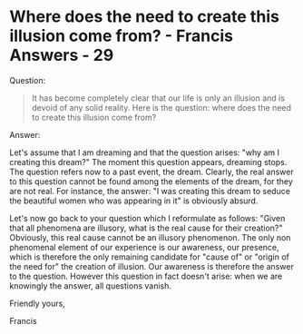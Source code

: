 # Where does the need to create this illusion come from? - Francis Answers - 29

Question:

>It has become completely clear that our life is only an illusion and is devoid of any solid reality. Here is the question: where does the need to create this illusion come from?

Answer:

Let's assume that I am dreaming and that the question arises: "why am I creating this dream?" The moment this question appears, dreaming stops. The question refers now to a past event, the dream. Clearly, the real answer to this question cannot be found among the elements of the dream, for they are not real. For instance, the answer: "I was creating this dream to seduce the beautiful women who was appearing in it" is obviously absurd.

Let's now go back to your question which I reformulate as follows: "Given that all phenomena are illusory, what is the real cause for their creation?" Obviously, this real cause cannot be an illusory phenomenon. The only non phenomenal element of our experience is our awareness, our presence, which is therefore the only remaining candidate for "cause of" or "origin of the need for" the creation of illusion. Our awareness is therefore the answer to the question. However this question in fact doesn't arise: when we are knowingly the answer, all questions vanish.

Friendly yours,

Francis

